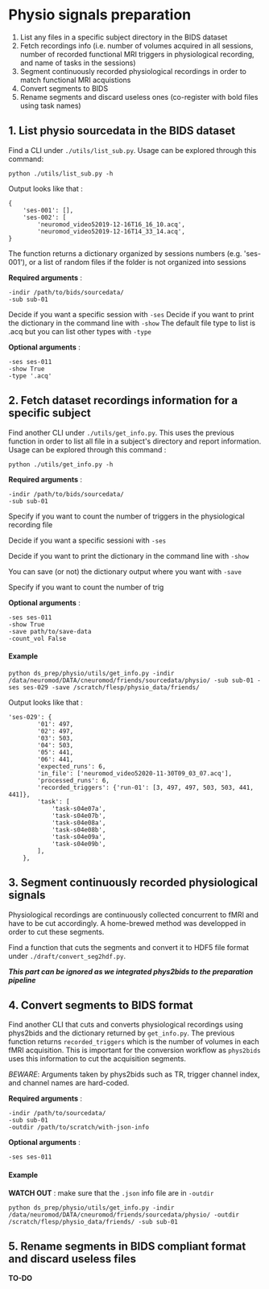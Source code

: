 # Physio signals preparation

1. List any files in a specific subject directory in the BIDS dataset
2. Fetch recordings info (i.e. number of volumes acquired in all sessions, number of recorded functional MRI triggers in physiological recording, and name of tasks in the sessions)
3. Segment continuously recorded physiological recordings in order to match functional MRI acquistions
4. Convert segments to BIDS
5. Rename segments and discard useless ones (co-register with bold files using task names)

## 1. List physio sourcedata in the BIDS dataset
Find a CLI under `./utils/list_sub.py`. Usage can be explored through this command:

``python ./utils/list_sub.py -h``

Output looks like that :
```
{
    'ses-001': [],
    'ses-002': [
        'neuromod_video52019-12-16T16_16_10.acq',
        'neuromod_video52019-12-16T14_33_14.acq',
}
```

The function returns a dictionary organized by sessions numbers (e.g. 'ses-001'), or a list of random files if the folder is not organized into sessions

**Required arguments** :
```
-indir /path/to/bids/sourcedata/
-sub sub-01

```
Decide if you want a specific session with `-ses`
Decide if you want to print the dictionary in the command line with `-show`
The default file type to list is .acq but you can list other types with `-type`

**Optional arguments** :
```
-ses ses-011
-show True
-type '.acq'
```

## 2. Fetch dataset recordings information for a specific subject
Find another CLI under `./utils/get_info.py`. This uses the previous function in order to list all file in a subject's directory and report information. Usage can be explored through this command :

``python ./utils/get_info.py -h``




**Required arguments** :
```
-indir /path/to/bids/sourcedata/
-sub sub-01
```
Specify if you want to count the number of triggers in the physiological recording file

Decide if you want a specific sessioni with `-ses`

Decide if you want to print the dictionary in the command line with `-show`

You can save (or not) the dictionary output where you want with `-save`

Specify if you want to count the number of trig

**Optional arguments** :
```
-ses ses-011
-show True
-save path/to/save-data
-count_vol False
```
#### Example
``python ds_prep/physio/utils/get_info.py -indir /data/neuromod/DATA/cneuromod/friends/sourcedata/physio/ -sub sub-01 -ses ses-029 -save /scratch/flesp/physio_data/friends/``

Output looks like that :
```
'ses-029': {
        '01': 497,
        '02': 497,
        '03': 503,
        '04': 503,
        '05': 441,
        '06': 441,
        'expected_runs': 6,
        'in_file': ['neuromod_video52020-11-30T09_03_07.acq'],
        'processed_runs': 6,
        'recorded_triggers': {'run-01': [3, 497, 497, 503, 503, 441, 441]},
        'task': [
            'task-s04e07a',
            'task-s04e07b',
            'task-s04e08a',
            'task-s04e08b',
            'task-s04e09a',
            'task-s04e09b',
        ],
    },

```

## 3. Segment continuously recorded physiological signals
Physiological recordings are continuously collected concurrent to fMRI and have to be cut accordingly. A home-brewed method was developped in order to cut these segments.

Find a function that cuts the segments and convert it to HDF5 file format under `./draft/convert_seg2hdf.py`.

***This part can be ignored as we integrated phys2bids to the preparation pipeline***

## 4. Convert segments to BIDS format
Find another CLI that cuts and converts physiological recordings using phys2bids and the dictionary returned by `get_info.py`. The previous function returns `recorded_triggers` which is the number of volumes in each fMRI acquisition. This is important for the conversion workflow as `phys2bids` uses this information to cut the acquisition segments.

*BEWARE*: Arguments taken by phys2bids such as TR, trigger channel index, and channel names are hard-coded.

**Required arguments** :
```
-indir /path/to/sourcedata/
-sub sub-01
-outdir /path/to/scratch/with-json-info
```
**Optional arguments** :
```
-ses ses-011
```
#### Example
**WATCH OUT** : make sure that the `.json` info file are in `-outdir`

``python ds_prep/physio/utils/get_info.py -indir /data/neuromod/DATA/cneuromod/friends/sourcedata/physio/ -outdir /scratch/flesp/physio_data/friends/ -sub sub-01``

## 5. Rename segments in BIDS compliant format and discard useless files
**TO-DO**

